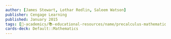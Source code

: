 ```yaml
---
author: [James Stewart, Lothar Redlin, Saleem Watson]
publisher: Cengage Learning
published: January 2015
tags: [🔴-academics/📚-educational-resources/name/precalculus-mathematics-for-calculus-7th-edition, study-note] 
cards-deck: Default::Mathematics
---
```

